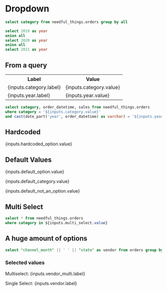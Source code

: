 # Dropdown

```sql categories
select category from needful_things.orders group by all
```

```sql years
select 2019 as year 
union all 
select 2020 as year
union all
select 2021 as year
```

## From a query

<Dropdown data={categories} name=category value=category/>

<Dropdown data={years} name=year value=year order=year title="Order Year"/>

<table>
    <tr>
        <th class="px-4">Label</th><th class="px-4">Value</th>
    </tr>
    <tr>
        <td class="px-4">{inputs.category.label}</td><td class="px-4">{inputs.category.value}</td>
    </tr>
    <tr>
        <td class="px-4">{inputs.year.label}</td><td class="px-4">{inputs.year.value}</td>
    </tr>
    
</table>

```sql orders
select category, order_datetime, sales from needful_things.orders
where category = '${inputs.category.value}'
and cast(date_part('year', order_datetime) as varchar) = '${inputs.year.value}'
```

<DataTable data={orders} />

## Hardcoded

<Dropdown name=hardcoded_option >
    <DropdownOption value=1 valueLabel="Option 1" />
    <DropdownOption value=2 valueLabel="Option 2" />
    <DropdownOption value=3 valueLabel="Option 3" />
</Dropdown>

{inputs.hardcoded_option.value}

## Default Values

<Dropdown name=default_option defaultValue=2>
    <DropdownOption value=1 valueLabel="Option 1" />
    <DropdownOption value=2 valueLabel="Option 2" />
    <DropdownOption value=3 valueLabel="Option 3" />
</Dropdown>

{inputs.default_option.value}


<Dropdown 
    name=default_category 
    data={categories} 
    value=category 
    defaultValue="Cursed Sporting Goods"
/>

{inputs.default_category.value}


<Dropdown 
    name=default_not_an_option 
    data={categories} 
    value=category 
    title="Default not present in query"
    defaultValue="Not an option"
/>

{inputs.default_not_an_option.value}



## Multi Select

<Dropdown 
    name=multi_select 
    data={categories} 
    value=category multiple 
/>

```sql orders_multi
select * from needful_things.orders
where category in ${inputs.multi_select.value}
```

## A huge amount of options

```sql purchases
select "channel_month" || ' ' || "state" as vendor from orders group by all
```

<Dropdown name=vendor_multi data={purchases} value=vendor multiple title="Multi Vendors"/>

<Dropdown name=vendor data={purchases} value=vendor title="Single Vendor"/>

### Selected values

<p>
    Multiselect: {inputs.vendor_multi.label}
</p>

<p>
    Single Select: {inputs.vendor.label}
</p>
